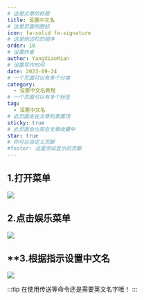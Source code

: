 ```yaml
---
# 这是文章的标题
title: 设置中文名
# 这是页面的图标
icon: fa-solid fa-signature
# 这是侧边栏的顺序
order: 10
# 设置作者
author: YangXiaoMian
# 设置写作时间
date: 2023-09-24
# 一个页面可以有多个分类
category:
  - 设置中文名教程
# 一个页面可以有多个标签
tag:
  - 设置中文名
# 此页面会在文章列表置顶
sticky: true
# 此页面会出现在文章收藏中
star: true
# 你可以自定义页脚
#footer: 这是测试显示的页脚
---
```


## **1.打开菜单**
![](https://m1.miaomc.cn/uploads/20230924_65102774d905b.png)

## **2.点击娱乐菜单**
![](https://m1.miaomc.cn/uploads/20230924_65103b9504c23.png)

## **3.根据指示设置中文名
![](https://m1.miaomc.cn/uploads/20230925_6511855b97874.png)

:::tip
在使用传送等命令还是需要英文名字哦！
:::
